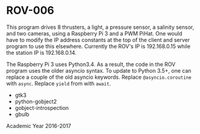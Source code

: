 # ROV-006
This program drives 8 thrusters, a light, a pressure sensor, a salinity sensor, and two cameras, using a Raspberry Pi 3 and a PWM PiHat.
One would have to modify the IP address constants at the top of the client and server program to use this elsewhere.
Currently the ROV's IP is 192.168.0.15 while the station IP is 192.168.0.14.

The Raspberry Pi 3 uses Python3.4. As a result, the code in the ROV program uses the older asyncio syntax.
To update to Python 3.5+, one can replace a couple of the old asyncio keywords.
Replace `@asyncio.coroutine` with `async`. Replace `yield` from with `await`.

* gtk3
* python-gobject2
* gobject-introspection
* gbulb

Academic Year 2016-2017
